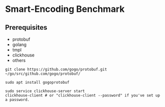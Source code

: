 # Smart-Encoding Benchmark

## Prerequisites

- protobuf
- golang
- tmpl
- clickhouse
- others

```shell
git clone https://github.com/gogo/protobuf.git ~/go/src/github.com/gogo/protobuf/

sudo apt install gogoprotobuf

sudo service clickhouse-server start
clickhouse-client # or "clickhouse-client --password" if you've set up a password.
```
